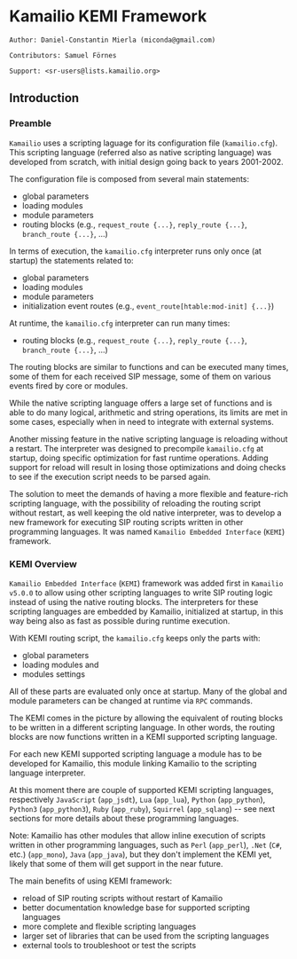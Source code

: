# Kamailio KEMI Framework #

```
Author: Daniel-Constantin Mierla (miconda@gmail.com)

Contributors: Samuel Förnes

Support: <sr-users@lists.kamailio.org>
```

## Introduction ##

### Preamble ###

`Kamailio` uses a scripting laguage for its configuration file (`kamailio.cfg`). This scripting language (referred also
as native scripting language) was developed from scratch, with initial design going back to years 2001-2002.

The configuration file is composed from several main statements:

  * global parameters
  * loading modules
  * module parameters
  * routing blocks (e.g., `request_route {...}`, `reply_route {...}`, `branch_route {...}`, ...)

In terms of execution, the `kamailio.cfg` interpreter runs only once (at startup) the statements related to:

  * global parameters
  * loading modules
  * module parameters
  * initialization event routes (e.g., `event_route[htable:mod-init] {...}`)

At runtime, the `kamailio.cfg` interpreter can run many times:

  * routing blocks  (e.g., `request_route {...}`, `reply_route {...}`, `branch_route {...}`, ...)

The routing blocks are similar to functions and can be executed many times, some of them for each received
SIP message, some of them on various events fired by core or modules.

While the native scripting language offers a large set of functions and is able to do many logical, arithmetic
and string operations, its limits are met in some cases, especially when in need to integrate with external systems.

Another missing feature in the native scripting language is reloading without a restart. The interpreter was designed
to precompile `kamailio.cfg` at startup, doing specific optimization for fast runtime operations. Adding support for
reload will result in losing those optimizations and doing checks to see if the execution script needs to be parsed
again.

The solution to meet the demands of having a more flexible and feature-rich scripting language, with the possibility
of reloading the routing script without restart, as well keeping the old native interpreter, was to develop a new
framework for executing SIP routing scripts written in other programming languages. It was named
`Kamailio Embedded Interface` (`KEMI`) framework.

### KEMI Overview ###

`Kamailio Embedded Interface` (`KEMI`) framework was added first in `Kamailio v5.0.0` to allow using other scripting
languages to write SIP routing logic instead of using the native routing blocks. The interpreters for these scripting
languages are embedded by Kamailio, initialized at startup, in this way being also as fast as possible during runtime
execution.

With KEMI routing script, the `kamailio.cfg` keeps only the parts with:

  * global parameters
  * loading modules and
  * modules settings

All of these parts are evaluated only once at startup. Many of the global and module parameters can be changed at
runtime via `RPC` commands.

The KEMI comes in the picture by allowing the equivalent of routing blocks to be written in a different scripting
language. In other words, the routing blocks are now functions written in a KEMI supported scripting language.

For each new KEMI supported scripting language a module has to be developed for Kamailio, this module linking
Kamailio to the scripting language interpreter.

At this moment there are couple of supported KEMI scripting languages, respectively `JavaScript`
(`app_jsdt`), `Lua` (`app_lua`), `Python` (`app_python`), `Python3` (`app_python3`), `Ruby` (`app_ruby`),
`Squirrel` (`app_sqlang`) -- see next sections for more details about these programming languages.

Note: Kamailio has other modules that allow inline execution of scripts written in other programming languages, such
as `Perl` (`app_perl`), `.Net` (`C#`, etc.) (`app_mono`), `Java` (`app_java`), but they don't implement the KEMI yet,
likely that some of them will get support in the near future.

The main benefits of using KEMI framework:

  * reload of SIP routing scripts without restart of Kamailio
  * better documentation knowledge base for supported scripting languages
  * more complete and flexible scripting languages
  * larger set of libraries that can be used from the scripting languages
  * external tools to troubleshoot or test the scripts
